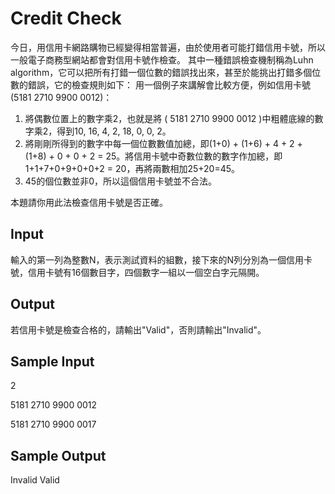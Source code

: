# Credit Check
今日，用信用卡網路購物已經變得相當普遍，由於使用者可能打錯信用卡號，所以一般電子商務型網站都會對信用卡號作檢查。
其中一種錯誤檢查機制稱為Luhn algorithm，它可以把所有打錯一個位數的錯誤找出來，甚至於能挑出打錯多個位數的錯誤，它的檢查規則如下：
用一個例子來講解會比較方便，例如信用卡號(5181 2710 9900 0012)：

   1. 將偶數位置上的數字乘2，也就是將 ( 5181 2710 9900 0012 )中粗體底線的數字乘2，得到10, 16, 4, 2, 18, 0, 0, 2。
   2. 將剛剛所得到的數字中每一個位數數值加總，即(1+0) + (1+6) + 4 + 2 + (1+8) + 0 + 0 + 2 = 25。將信用卡號中奇數位數的數字作加總，即1+1+7+0+9+0+0+2 = 20，再將兩數相加25+20=45。
   3. 45的個位數並非0，所以這個信用卡號並不合法。

本題請你用此法檢查信用卡號是否正確。

## Input
輸入的第一列為整數N，表示測試資料的組數，接下來的N列分別為一個信用卡號，信用卡號有16個數目字，四個數字一組以一個空白字元隔開。
## Output
若信用卡號是檢查合格的，請輸出"Valid"，否則請輸出"Invalid"。
## Sample Input
2

5181 2710 9900 0012

5181 2710 9900 0017
## Sample Output
Invalid
Valid

